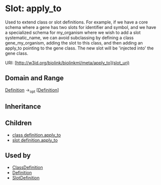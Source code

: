 # Slot: apply_to


Used to extend class or slot definitions. For example, if we have a core schema where a gene has two slots for identifier and symbol, and we have a specialized schema for my_organism where we wish to add a slot systematic_name, we can avoid subclassing by defining a class gene_my_organism, adding the slot to this class, and then adding an apply_to pointing to the gene class. The new slot will be 'injected into' the gene class.

URI: [http://w3id.org/biolink/biolinkml/meta/apply_to](slot_uri)
## Domain and Range

[Definition](Definition.md) -><sub>opt</sub> [[Definition](Definition.md)]
## Inheritance

## Children

 *  [class definition.apply_to](class_definition_apply_to.md)
 *  [slot definition.apply_to](slot_definition_apply_to.md)
## Used by

 * [ClassDefinition](ClassDefinition.md)
 * [Definition](Definition.md)
 * [SlotDefinition](SlotDefinition.md)
